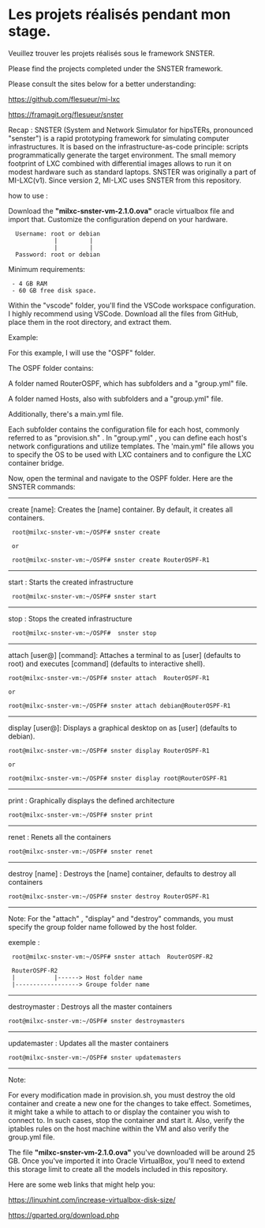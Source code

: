# Les projets réalisés pendant mon stage.

 Veuillez trouver les projets réalisés sous le framework SNSTER. 
 
 Please find the projects completed under the SNSTER framework.

 Please consult the sites below for a better understanding:
 
   https://github.com/flesueur/mi-lxc

   
   https://framagit.org/flesueur/snster

 Recap : 
  SNSTER (System and Network Simulator for hipsTERs, pronounced "senster") is a rapid prototyping framework for simulating computer infrastructures. It is based on the infrastructure-as-code principle: scripts programmatically     generate the target environment. The small memory footprint of LXC combined with differential images allows to run it on modest hardware such as standard laptops. SNSTER was originally a part of MI-LXC(v1). Since version 2, MI-LXC uses SNSTER from this repository.

 how to use : 

   Download the **"milxc-snster-vm-2.1.0.ova"** oracle virtualbox file and import that.
   Customize the configuration depend on your hardware.  
   
      Username: root or debian
                 |         |
                 |         |
      Password: root or debian
   
  Minimum requirements:

     - 4 GB RAM 
     - 60 GB free disk space.

  Within the "vscode" folder, you'll find the VSCode workspace configuration. I highly recommend using VSCode. Download all the files from GitHub, place them in the root directory, and extract them.

  Example:

  For this example, I will use the "OSPF" folder.

  The OSPF folder contains:

  
   A folder named RouterOSPF, which has subfolders and a "group.yml" file.
   
   
   A folder named Hosts, also with subfolders and a "group.yml" file.
   

   Additionally, there's a main.yml file.
   

Each subfolder contains the configuration file for each host, commonly referred to as "provision.sh" . In "group.yml" , you can define each host's network configurations and utilize templates. The 'main.yml" file allows you to specify the OS to be used with LXC containers and to configure the LXC container bridge.


  Now, open the terminal and navigate to the OSPF folder. Here are the SNSTER commands:

  ------------------------------------------------------------------------------------------------------------------------------------------------
  
  create [name]: Creates the [name] container. By default, it creates all containers.

     root@milxc-snster-vm:~/OSPF# snster create
   
     or 
   
     root@milxc-snster-vm:~/OSPF# snster create RouterOSPF-R1
  
 ------------------------------------------------------------------------------------------------------------------------------------------------
 
  start :	Starts the created infrastructure
 
     root@milxc-snster-vm:~/OSPF# snster start
  
  ------------------------------------------------------------------------------------------------------------------------------------------------
  
  stop :	Stops the created infrastructure
 
     root@milxc-snster-vm:~/OSPF#  snster stop

  ------------------------------------------------------------------------------------------------------------------------------------------------
  
  attach [user@]<name> [command]: Attaches a terminal to <name> as [user] (defaults to root) and executes [command] (defaults to interactive shell).
 
    root@milxc-snster-vm:~/OSPF# snster attach  RouterOSPF-R1
     
    or 
     
    root@milxc-snster-vm:~/OSPF# snster attach debian@RouterOSPF-R1
 
 ------------------------------------------------------------------------------------------------------------------------------------------------
 
  display [user@]<name>: Displays a graphical desktop on <name> as [user] (defaults to debian).
 
    root@milxc-snster-vm:~/OSPF# snster display RouterOSPF-R1
   
    or
    
    root@milxc-snster-vm:~/OSPF# snster display root@RouterOSPF-R1
    
  ------------------------------------------------------------------------------------------------------------------------------------------------
  
  print :	Graphically displays the defined architecture
 
    root@milxc-snster-vm:~/OSPF# snster print 

 ------------------------------------------------------------------------------------------------------------------------------------------------
  
 renet :	Renets all the containers

    root@milxc-snster-vm:~/OSPF# snster renet

 ------------------------------------------------------------------------------------------------------------------------------------------------
 
 destroy [name] 	: Destroys the [name] container, defaults to destroy all containers

    root@milxc-snster-vm:~/OSPF# snster destroy RouterOSPF-R1

 ------------------------------------------------------------------------------------------------------------------------------------------------

 Note: For the "attach" ,  "display" and "destroy" commands, you must specify the group folder name followed by the host folder. 

  exemple : 

     root@milxc-snster-vm:~/OSPF# snster attach  RouterOSPF-R2
   
     RouterOSPF-R2
     |           |------> Host folder name
     |------------------> Groupe folder name
   

------------------------------------------------------------------------------------------------------------------------------------------------

 destroymaster : Destroys all the master containers

    root@milxc-snster-vm:~/OSPF# snster destroymasters 

 ------------------------------------------------------------------------------------------------------------------------------------------------
 
 updatemaster : Updates all the master containers
  
    root@milxc-snster-vm:~/OSPF# snster updatemasters 
   
------------------------------------------------------------------------------------------------------------------------------------------------

 Note:

 For every modification made in provision.sh, you must destroy the old container and create a new one for the changes to take effect. Sometimes, it might take a while to attach to or display the container you wish to connect to. In such cases, stop the container and start it. Also, verify the iptables rules on the host machine within the VM and also verify the group.yml file.

 The file **"milxc-snster-vm-2.1.0.ova"**  you've downloaded will be around 25 GB. Once you've imported it into Oracle VirtualBox, you'll need to extend this storage limit to create all the models included in this repository.
 
 Here are some web links that might help you:

   https://linuxhint.com/increase-virtualbox-disk-size/

   https://gparted.org/download.php

    
